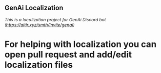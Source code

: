 ## GenAi Localization
*This is a localization project for GenAi Discord bot (https://altir.xyz/smth/invite/genai)*

# For helping with localization you can open pull request and add/edit localization files
